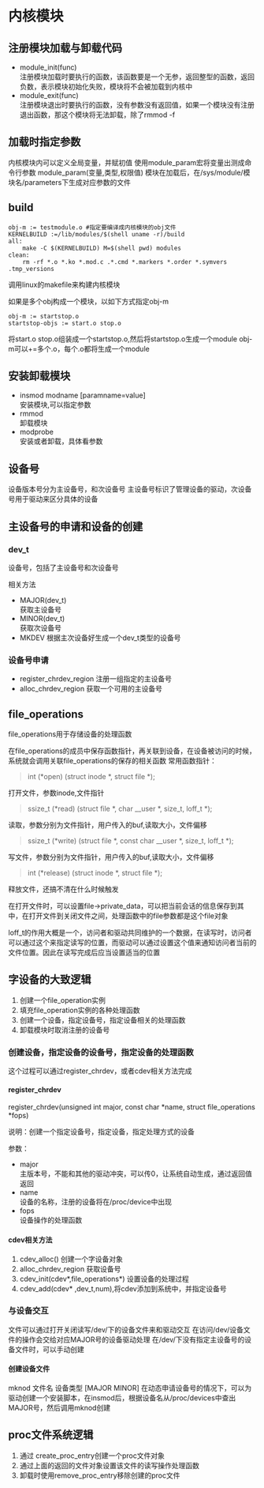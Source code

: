# 内核模块
## 注册模块加载与卸载代码
+ module_init(func)     
注册模块加载时要执行的函数，该函数要是一个无参，返回整型的函数，返回负数，表示模块初始化失败，模块将不会被加载到内核中
+ module_exit(func)     
注册模块退出时要执行的函数，没有参数没有返回值，如果一个模块没有注册退出函数，那这个模块将无法卸载，除了rmmod -f

## 加载时指定参数
内核模块内可以定义全局变量，并赋初值
使用module_param宏将变量出测成命令行参数
module_param(变量,类型,权限值)
模块在加载后，在/sys/module/模块名/parameters下生成对应参数的文件

## build
```
obj-m := testmodule.o #指定要编译成内核模块的obj文件
KERNELBUILD :=/lib/modules/$(shell uname -r)/build
all:
	make -C $(KERNELBUILD) M=$(shell pwd) modules
clean:
	rm -rf *.o *.ko *.mod.c .*.cmd *.markers *.order *.symvers .tmp_versions
```
调用linux的makefile来构建内核模块

如果是多个obj构成一个模块，以如下方式指定obj-m
```
obj-m := startstop.o
startstop-objs := start.o stop.o
```
将start.o stop.o组装成一个startstop.o,然后将startstop.o生成一个module
obj-m可以+=多个.o，每个.o都将生成一个module

## 安装卸载模块
+ insmod modname [paramname=value]   
安装模块,可以指定参数
+ rmmod     
卸载模块
+ modprobe      
安装或者卸载，具体看参数

## 设备号
设备版本号分为主设备号，和次设备号
主设备号标识了管理设备的驱动，次设备号用于驱动来区分具体的设备
## 主设备号的申请和设备的创建
### dev_t 
设备号，包括了主设备号和次设备号

相关方法
+ MAJOR(dev_t)		
获取主设备号
+ MINOR(dev_t)		
获取次设备号
+ MKDEV	
根据主次设备好生成一个dev_t类型的设备号  
### 设备号申请
+ register_chrdev_region 注册一组指定的主设备号
+ alloc_chrdev_region 获取一个可用的主设备号
## file_operations
file_operations用于存储设备的处理函数

在file_operations的成员中保存函数指针，再关联到设备，在设备被访问的时候，系统就会调用关联file_operations的保存的相关函数
常用函数指针：
> int (*open) (struct inode *, struct file *);

打开文件，参数inode,文件指针
>ssize_t (*read) (struct file *, char __user *, size_t, loff_t *);

读取，参数分别为文件指针，用户传入的buf,读取大小，文件偏移
>ssize_t (*write) (struct file *, const char __user *, size_t, loff_t *);

写文件，参数分别为文件指针，用户传入的buf,读取大小，文件偏移

> int (*release) (struct inode *, struct file *);

释放文件，还搞不清在什么时候触发

在打开文件时，可以设置file->private_data，可以把当前会话的信息保存到其中，在打开文件到关闭文件之间，处理函数中的file参数都是这个file对象

loff_t的作用大概是一个，访问者和驱动共同维护的一个数据，在读写时，访问者可以通过这个来指定读写的位置，而驱动可以通过设置这个值来通知访问者当前的文件位置。因此在读写完成后应当设置适当的位置


## 字设备的大致逻辑
1. 创建一个file_operation实例
2. 填充file_operation实例的各种处理函数
3. 创建一个设备，指定设备号，指定设备相关的处理函数
4. 卸载模块时取消注册的设备号

### 创建设备，指定设备的设备号，指定设备的处理函数
这个过程可以通过register_chrdev，或者cdev相关方法完成
#### register_chrdev
 register_chrdev(unsigned int major, const char *name, struct file_operations *fops)

说明：创建一个指定设备号，指定设备，指定处理方式的设备

参数：
+ major     
主版本号，不能和其他的驱动冲突，可以传0，让系统自动生成，通过返回值返回
+ name      
设备的名称，注册的设备将在/proc/device中出现
+ fops      
设备操作的处理函数

#### cdev相关方法
1. cdev_alloc() 创建一个字设备对象
2. alloc_chrdev_region 获取设备号
3. cdev_init(cdev*,file_operations*)  设置设备的处理过程
4. cdev_add(cdev* ,dev_t,num),将cdev添加到系统中，并指定设备号
### 与设备交互
文件可以通过打开关闭读写/dev/下的设备文件来和驱动交互
在访问/dev/设备文件的操作会交给对应MAJOR号的设备驱动处理
在/dev/下没有指定主设备号的设备文件时，可以手动创建
#### 创建设备文件
mknod 文件名 设备类型 [MAJOR MINOR]
在动态申请设备号的情况下，可以为驱动创建一个安装脚本，在insmod后，根据设备名从/proc/devices中查出MAJOR号，然后调用mknod创建


## proc文件系统逻辑
1. 通过 create_proc_entry创建一个proc文件对象
2. 通过上面的返回的文件对象设置该文件的读写操作处理函数
3. 卸载时使用remove_proc_entry移除创建的proc文件
